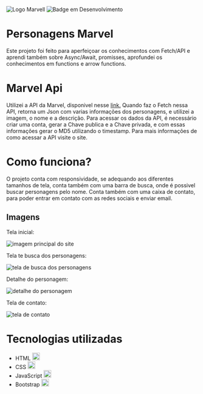 ![Logo Marvell](https://logosmarcas.net/wp-content/uploads/2020/11/Marvel-Logo-2012-2014.png)
![Badge em Desenvolvimento](https://img.shields.io/badge/STATUS-EM%20DESENVOLVIMENTO-brightgreen)
# Personagens Marvel

Este projeto foi feito para aperfeiçoar os conhecimentos com Fetch/API e aprendi também sobre Async/Await, promisses, aprofundei os conhecimentos em functions e arrow functions.

# Marvel Api

Utilizei a API da Marvel, disponivel nesse [link.](https://developer.marvel.com) Quando faz o Fetch nessa API, retorna um Json com varias informações dos personagens, e utilizei a imagem, o nome e a descrição. Para acessar os dados da API, é necessário criar uma conta, gerar a Chave publica e a Chave privada, e com essas informações gerar o MD5 utilizando o timestamp. Para mais informações de como acessar a API visite o site.

# Como funciona?

O projeto conta com responsividade, se adequando aos diferentes tamanhos de tela, conta também com uma barra de busca, onde é possivel buscar personagens pelo nome. Conta também com uma caixa de contato, para poder entrar em contato com as redes sociais e enviar email.

## Imagens

Tela inicial:

![imagem principal do site](https://live.staticflickr.com/65535/52717826759_cd2102043e_b.jpg)

Tela te busca dos personagens:

![tela de busca dos personagens](https://live.staticflickr.com/65535/52717041792_890bda0c9c_b.jpg)

Detalhe do personagem:

![detalhe do personagem](https://live.staticflickr.com/65535/52717572011_379bc1b3ca_b.jpg)

Tela de contato:

![tela de contato](https://live.staticflickr.com/65535/52718051933_75fd700a24_b.jpg)

# Tecnologias utilizadas

* HTML <img src="https://cdn.jsdelivr.net/gh/devicons/devicon/icons/html5/html5-original.svg" width="20" height="20"/>          
*  CSS <img src="https://cdn.jsdelivr.net/gh/devicons/devicon/icons/css3/css3-original.svg" width="20" height="20"/>
*  JavaScript <img src="https://cdn.jsdelivr.net/gh/devicons/devicon/icons/javascript/javascript-original.svg" width="20" height="20"/>
*  Bootstrap <img src="https://cdn.jsdelivr.net/gh/devicons/devicon/icons/bootstrap/bootstrap-original.svg" width="20" height="20"/>
          
          
          
          
